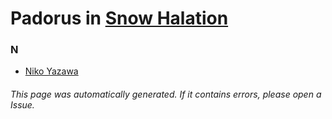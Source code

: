 # Padorus in [Snow Halation](https://myanimelist.net/anime/9930/Snow_Halation)

### N
* [Niko Yazawa](https://github.com/shadow578/Project-Padoru/blob/master/table-of-contents/characters/NikoYazawa.md)

###### This page was automatically generated. If it contains errors, please open a Issue.
